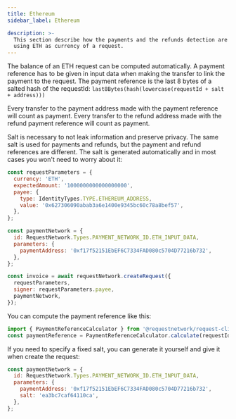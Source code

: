```yaml
---
title: Ethereum
sidebar_label: Ethereum

description: >-
  This section describe how the payments and the refunds detection are made
  using ETH as currency of a request.
---
```


The balance of an ETH request can be computed automatically. A payment reference has to be given in input data when making the transfer to link the payment to the request. The payment reference is the last 8 bytes of a salted hash of the requestId: `last8Bytes(hash(lowercase(requestId + salt + address)))`

Every transfer to the payment address made with the payment reference will count as payment.
Every transfer to the refund address made with the refund payment reference will count as payment.

Salt is necessary to not leak information and preserve privacy. The same salt is used for payments and refunds, but the payment and refund references are different. The salt is generated automatically and in most cases you won't need to worry about it:

```javascript
const requestParameters = {
  currency: 'ETH',
  expectedAmount: '1000000000000000000',
  payee: {
    type: IdentityTypes.TYPE.ETHEREUM_ADDRESS,
    value: '0x627306090abab3a6e1400e9345bc60c78a8bef57',
  },
};

const paymentNetwork = {
  id: RequestNetwork.Types.PAYMENT_NETWORK_ID.ETH_INPUT_DATA,
  parameters: {
    paymentAddress: '0xf17f52151EbEF6C7334FAD080c5704D77216b732',
  },
};

const invoice = await requestNetwork.createRequest({
  requestParameters,
  signer: requestParameters.payee,
  paymentNetwork,
});
```

You can compute the payment reference like this:

```javascript
import { PaymentReferenceCalculator } from '@requestnetwork/request-client.js';
const paymentReference = PaymentReferenceCalculator.calculate(requestId, salt, paymentAddress);
```

If you need to specify a fixed salt, you can generate it yourself and give it when create the request:

```javascript
const paymentNetwork = {
  id: RequestNetwork.Types.PAYMENT_NETWORK_ID.ETH_INPUT_DATA,
  parameters: {
    paymentAddress: '0xf17f52151EbEF6C7334FAD080c5704D77216b732',
    salt: 'ea3bc7caf64110ca',
  },
};
```
